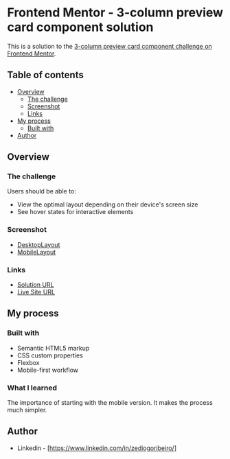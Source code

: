 # Frontend Mentor - 3-column preview card component solution

This is a solution to the [3-column preview card component challenge on Frontend Mentor](https://www.frontendmentor.io/challenges/3column-preview-card-component-pH92eAR2-). 

## Table of contents

- [Overview](#overview)
  - [The challenge](#the-challenge)
  - [Screenshot](#screenshot)
  - [Links](#links)
- [My process](#my-process)
  - [Built with](#built-with)
- [Author](#author)


## Overview

### The challenge

Users should be able to:

- View the optimal layout depending on their device's screen size
- See hover states for interactive elements

### Screenshot

- [DesktopLayout](screenshots/desktopVersion.png)
- [MobileLayout](screenshots/mobileVersion.png)

### Links

- [Solution URL](https://your-solution-url.com)
- [Live Site URL](https://zediogoribeiro.github.io/3-column-preview-card-component/)

## My process

### Built with

- Semantic HTML5 markup
- CSS custom properties
- Flexbox
- Mobile-first workflow


### What I learned

The importance of starting with the mobile version. It makes the process much simpler.

## Author

- Linkedin - [https://www.linkedin.com/in/zediogoribeiro/]

